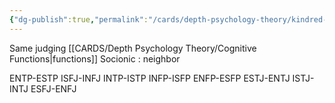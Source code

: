 ```yaml
---
{"dg-publish":true,"permalink":"/cards/depth-psychology-theory/kindred-pair/","created":"2022-12-26T21:15:37.312+01:00","updated":"2023-05-02T10:45:28.970+02:00"}
---
```



Same judging [[CARDS/Depth Psychology Theory/Cognitive Functions\|functions]] 
Socionic : neighbor 

ENTP-ESTP
ISFJ-INFJ
INTP-ISTP
INFP-ISFP
ENFP-ESFP
ESTJ-ENTJ
ISTJ-INTJ
ESFJ-ENFJ

